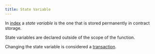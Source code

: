 ```yaml
---
title: State Variable
---
```


In [index](/Knowledge/Web3/solidity/index.md) a _state variable_ is the one that is stored permanently in contract storage.

State variables are declared outside of the scope of the function.

Changing the state variable is considered a [transaction](/Knowledge/Web3/transaction.md).
